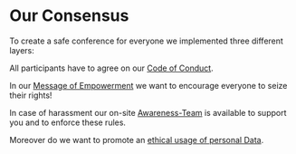 # Our Consensus

To create a safe conference for everyone we implemented three different layers:

All participants have to agree on our [Code of Conduct](#coc).

In our [Message of Empowerment](#empowerment) we want to encourage everyone to
seize their rights!

In case of harassment our on-site [Awareness-Team](#awareness) is available to
support you and to enforce these rules.

Moreover do we want to promote an [ethical usage of personal Data](#privacy).

